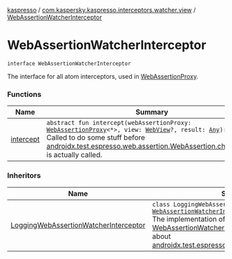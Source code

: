 [kaspresso](../../index.md) / [com.kaspersky.kaspresso.interceptors.watcher.view](../index.md) / [WebAssertionWatcherInterceptor](./index.md)

# WebAssertionWatcherInterceptor

`interface WebAssertionWatcherInterceptor`

The interface for all atom interceptors, used in [WebAssertionProxy](../../androidx.test.espresso.web.assertion/-web-assertion-proxy/index.md).

### Functions

| Name | Summary |
|---|---|
| [intercept](intercept.md) | `abstract fun intercept(webAssertionProxy: `[`WebAssertionProxy`](../../androidx.test.espresso.web.assertion/-web-assertion-proxy/index.md)`<*>, view: `[`WebView`](https://developer.android.com/reference/android/webkit/WebView.html)`?, result: `[`Any`](https://kotlinlang.org/api/latest/jvm/stdlib/kotlin/-any/index.html)`): `[`Unit`](https://kotlinlang.org/api/latest/jvm/stdlib/kotlin/-unit/index.html)<br>Called to do some stuff before [androidx.test.espresso.web.assertion.WebAssertion.checkResult](#) is actually called. |

### Inheritors

| Name | Summary |
|---|---|
| [LoggingWebAssertionWatcherInterceptor](../../com.kaspersky.kaspresso.interceptors.watcher.view.impl.logging/-logging-web-assertion-watcher-interceptor/index.md) | `class LoggingWebAssertionWatcherInterceptor : `[`WebAssertionWatcherInterceptor`](./index.md)<br>The implementation of [WebAssertionWatcherInterceptor](./index.md) that logs info about [androidx.test.espresso.web.assertion.WebAssertion](#). |
